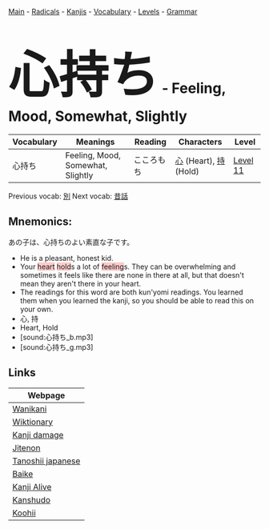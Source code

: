 <style> bigfont {font-size: 100px}</style>
[Main](../README.md) -
[Radicals](../radicals.md) -
[Kanjis](../kanjis.md) -
[Vocabulary](../vocabulary.md) -
[Levels](../levels.md) -
[Grammar](../grammar.md)
# <bigfont> 心持ち</bigfont> - Feeling, Mood, Somewhat, Slightly 

| Vocabulary | Meanings | Reading | Characters | Level |
| --- | --- | --- | --- | --- |
| 心持ち | Feeling, Mood, Somewhat, Slightly | こころもち |  [心](../kanjis/心.md) (Heart), [持](../kanjis/持.md) (Hold) | [Level 11](../levels/wk_level11.md) |

Previous vocab: [別](別.md) Next vocab: [昔話](昔話.md) 

## Mnemonics:
あの子は、心持ちのよい素直な子です。
* He is a pleasant, honest kid.
* Your <span style="background-color:#ffcccb"> heart</span> <span style="background-color:#ffcccb"> hold</span>s a lot of <span style="background-color:#ffcccb"> feeling</span>s. They can be overwhelming and sometimes it feels like there are none in there at all, but that doesn't mean they aren't there in your heart.
* The readings for this word are both kun'yomi readings. You learned them when you learned the kanji, so you should be able to read this on your own.
* 心, 持
* Heart, Hold
* [sound:心持ち_b.mp3]
* [sound:心持ち_g.mp3]


## Links 

| Webpage |
| --- |
| [Wanikani          ](https://www.wanikani.com/kanji/心持ち) |
| [Wiktionary        ](https://en.wiktionary.org/wiki/心持ち) |
| [Kanji damage      ](http://www.kanjidamage.com/kanji/search?utf8=✓&q=心持ち) |
| [Jitenon           ](https://jitenon.com/kanji/心持ち) |
| [Tanoshii japanese ](https://www.tanoshiijapanese.com/dictionary/kanji.cfm?k=心持ち) |
| [Baike             ](https://baike.baidu.com/item/心持ち) |
| [Kanji Alive       ](https://app.kanjialive.com/心持ち) |
| [Kanshudo          ](https://www.kanshudo.com/searchmn?q=心持ち) |
| [Koohii            ](https://kanji.koohii.com/study/kanji/心持ち) |
